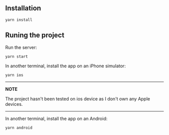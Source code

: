 ## Installation

```
yarn install
```

## Runing the project

Run the server:

```
yarn start
```

In another terminal, install the app on an iPhone simulator:

```
yarn ios
```

---

**NOTE**

The project hasn't been tested on ios device as I don't own any Apple devices.

---

In another terminal, install the app on an Android:

```
yarn android
```
